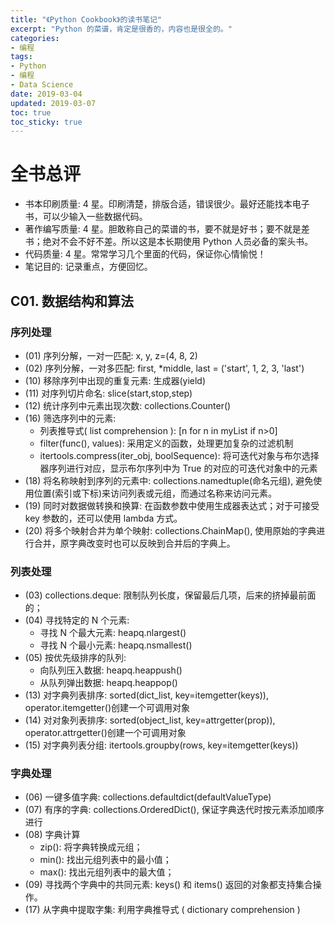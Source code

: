 ```yaml
---
title: "《Python Cookbook》的读书笔记"
excerpt: "Python 的菜谱，肯定是很香的，内容也是很全的。"
categories:
- 编程
tags:
- Python
- 编程
- Data Science
date: 2019-03-04
updated: 2019-03-07
toc: true
toc_sticky: true
---
```


# 全书总评

- 书本印刷质量: 4 星。印刷清楚，排版合适，错误很少。最好还能找本电子书，可以少输入一些数据代码。
- 著作编写质量: 4 星。胆敢称自己的菜谱的书，要不就是好书；要不就是差书；绝对不会不好不差。所以这是本长期使用 Python 人员必备的案头书。
- 代码质量: 4 星。常常学习几个里面的代码，保证你心情愉悦！
- 笔记目的: 记录重点，方便回忆。

## C01. 数据结构和算法

### 序列处理

- (01) 序列分解，一对一匹配: x, y, z=(4, 8, 2)
- (02) 序列分解，一对多匹配: first, *middle, last = ('start', 1, 2, 3, 'last')
- (10) 移除序列中出现的重复元素: 生成器(yield)
- (11) 对序列切片命名: slice(start,stop,step)
- (12) 统计序列中元素出现次数: collections.Counter()
- (16) 筛选序列中的元素:
  - 列表推导式( list comprehension ): [n for n in myList if n>0]
  - filter(func(), values): 采用定义的函数，处理更加复杂的过滤机制
  - itertools.compress(iter_obj, boolSequence): 将可迭代对象与布尔选择器序列进行对应，显示布尔序列中为 True 的对应的可迭代对象中的元素
- (18) 将名称映射到序列的元素中: collections.namedtuple(命名元组), 避免使用位置(索引或下标)来访问列表或元组，而通过名称来访问元素。
- (19) 同时对数据做转换和换算: 在函数参数中使用生成器表达式；对于可接受 key 参数的，还可以使用 lambda 方式。
- (20) 将多个映射合并为单个映射: collections.ChainMap(), 使用原始的字典进行合并，原字典改变时也可以反映到合并后的字典上。

### 列表处理

- (03) collections.deque: 限制队列长度，保留最后几项，后来的挤掉最前面的；
- (04) 寻找特定的 N 个元素:
  - 寻找 N 个最大元素: heapq.nlargest()
  - 寻找 N 个最小元素: heapq.nsmallest()
- (05) 按优先级排序的队列:
  - 向队列压入数据: heapq.heappush()
  - 从队列弹出数据: heapq.heappop()
- (13) 对字典列表排序:  sorted(dict_list, key=itemgetter(keys)),  operator.itemgetter()创建一个可调用对象
- (14) 对对象列表排序:  sorted(object_list, key=attrgetter(prop)), operator.attrgetter()创建一个可调用对象
- (15) 对字典列表分组:  itertools.groupby(rows, key=itemgetter(keys))

### 字典处理

- (06) 一键多值字典: collections.defaultdict(defaultValueType)
- (07) 有序的字典: collections.OrderedDict(), 保证字典迭代时按元素添加顺序进行
- (08) 字典计算
  - zip(): 将字典转换成元组；
  - min(): 找出元组列表中的最小值；
  - max(): 找出元组列表中的最大值；
- (09) 寻找两个字典中的共同元素: keys() 和 items() 返回的对象都支持集合操作。
- (17) 从字典中提取字集: 利用字典推导式 ( dictionary comprehension )
